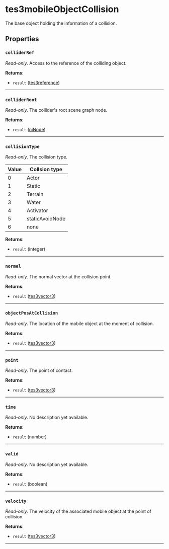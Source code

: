 <!---
	This file is autogenerated. Do not edit this file manually. Your changes will be ignored.
	More information: https://github.com/MWSE/MWSE/tree/master/docs
-->

# tes3mobileObjectCollision

The base object holding the information of a collision.

## Properties

### `colliderRef`

*Read-only*. Access to the reference of the colliding object.

**Returns**:

* `result` ([tes3reference](../../types/tes3reference))

***

### `colliderRoot`

*Read-only*. The collider's root scene graph node.

**Returns**:

* `result` ([niNode](../../types/niNode))

***

### `collisionType`

*Read-only*. The collision type.

Value | Collsion type
----- | -------------
0     | Actor
1     | Static
2     | Terrain
3     | Water
4     | Activator
5     | staticAvoidNode
6     | none

**Returns**:

* `result` (integer)

***

### `normal`

*Read-only*. The normal vector at the collision point.

**Returns**:

* `result` ([tes3vector3](../../types/tes3vector3))

***

### `objectPosAtCollision`

*Read-only*. The location of the mobile object at the moment of collision.

**Returns**:

* `result` ([tes3vector3](../../types/tes3vector3))

***

### `point`

*Read-only*. The point of contact.

**Returns**:

* `result` ([tes3vector3](../../types/tes3vector3))

***

### `time`

*Read-only*. No description yet available.

**Returns**:

* `result` (number)

***

### `valid`

*Read-only*. No description yet available.

**Returns**:

* `result` (boolean)

***

### `velocity`

*Read-only*. The velocity of the associated mobile object at the point of collision.

**Returns**:

* `result` ([tes3vector3](../../types/tes3vector3))

***

